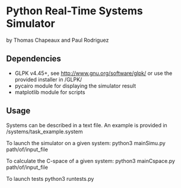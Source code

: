 Python Real-Time Systems Simulator
==================================

by Thomas Chapeaux and Paul Rodriguez

Dependencies
------------

* GLPK v4.45+, see http://www.gnu.org/software/glpk/ or use the provided installer in /GLPK/
* pycairo module for displaying the simulator result
* matplotlib module for scripts

Usage
-----

Systems can be described in a text file. An example is provided in /systems/task_example.system

To launch the simulator on a given system:
python3 mainSimu.py path/of/input_file

To calculate the C-space of a given system:
python3 mainCspace.py path/of/input_file

To launch tests
python3 runtests.py

